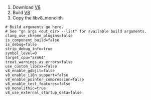 1. Download [V8](https://v8.dev/docs/build)
2. Build [V8](https://v8.dev/docs/build-gn)
3. Copy the libv8_monolith

```
# Build arguments go here.
# See "gn args <out_dir> --list" for available build arguments.
clang_use_chrome_plugins=false
is_component_build=false
is_debug=false
strip_debug_info=true
symbol_level=0
target_cpu="arm64"
treat_warnings_as_errors=false
use_custom_libcxx=false
v8_enable_gdbjit=false
v8_enable_i18n_support=false
v8_enable_pointer_compression=false
v8_enable_test_features=false
v8_monolithic=true
v8_use_external_startup_data=false
```
